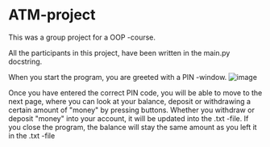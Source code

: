 # ATM-project

This was a group project for a OOP -course.

All the participants in this project, have been written in the main.py docstring.

When you start the program, you are greeted with a PIN -window. 
![image](https://user-images.githubusercontent.com/72279374/116142940-298fa980-a6e3-11eb-9962-3324902699f3.png)


Once you have entered the correct PIN code, you will be able to move to the next page, where you can look at your balance, deposit or withdrawing a certain amount of "money" by pressing buttons. 
Whether you withdraw or deposit "money" into your account, it will be updated into the .txt -file. If you close the program, the balance will stay the same amount as you left it in the .txt -file
